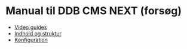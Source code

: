 # Manual til DDB CMS NEXT (forsøg)

* [Video guides](./ddbcms-video-guides.md)
* [Indhold og struktur](./ddbcms-struktur-og-indhold.md)
* [Konfiguration](./ddb-cms-manual-konfiguration.md)
